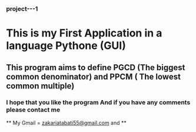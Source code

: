 ### project---1
# This is my First Application  in a language Pythone (GUI)
## This program aims to define PGCD (The biggest common denominator) and PPCM ( The lowest common multiple)
### I hope that you like the program And if you have any comments please contact me 
** My Gmail = zakariatabati55@gmail.com and  **
